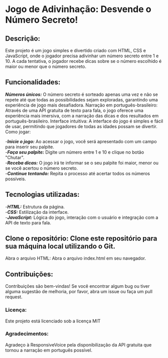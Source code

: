 # **Jogo de Adivinhação: Desvende o Número Secreto!**

## **Descrição:**

Este projeto é um jogo simples e divertido criado com HTML, CSS e JavaScript, onde o jogador precisa adivinhar um número secreto entre 1 e 10. A cada tentativa, o jogador recebe dicas sobre se o número escolhido é maior ou menor que o número secreto.

## **Funcionalidades:**

***Números únicos:*** O número secreto é sorteado apenas uma vez e não se repete até que todas as possibilidades sejam exploradas, garantindo uma experiência de jogo mais desafiadora.
Narração em português-brasileiro: Através de uma API gratuita de texto para fala, o jogo oferece uma experiência mais imersiva, com a narração das dicas e dos resultados em português-brasileiro.
Interface intuitiva: A interface do jogo é simples e fácil de usar, permitindo que jogadores de todas as idades possam se divertir.
Como jogar:

-***Inicie o jogo:*** Ao acessar o jogo, você será apresentado com um campo para inserir seu palpite.\
-***Faça seu palpite:*** Digite um número entre 1 e 10 e clique no botão "Chutar".\
-***Receba dicas:*** O jogo irá te informar se o seu palpite foi maior, menor ou se você acertou o número secreto.\
-***Continue tentando:*** Repita o processo até acertar todos os números possíveis.
## **Tecnologias utilizadas:**

-***HTML:*** Estrutura da página.\
-***CSS:*** Estilização da interface.\
-***JavaScript:*** Lógica do jogo, interação com o usuário e integração com a API de texto para fala.

## **Clone o repositório:** Clone este repositório para sua máquina local utilizando o Git.
Abra o arquivo HTML: Abra o arquivo index.html em seu navegador.
## **Contribuições:**

Contribuições são bem-vindas! Se você encontrar algum bug ou tiver alguma sugestão de melhoria, por favor, abra um issue ou faça um pull request.

### **Licença:**

Este projeto está licenciado sob a licença MIT

### **Agradecimentos:**

Agradeço à ResponsiveVoice pela disponibilização da API gratuita que tornou a narração em português possível.
